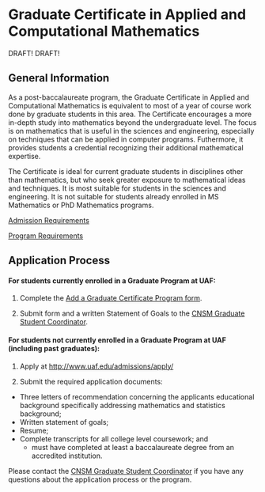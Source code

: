 Graduate Certificate in Applied and Computational Mathematics
=============================================================

DRAFT! DRAFT!

General Information
-------------------

As a post-baccalaureate program, the Graduate Certificate in Applied and Computational Mathematics is equivalent to most of a year of course work done by graduate students in this area.  The Certificate encourages a more in-depth study into mathematics beyond the undergraduate level.  The focus is on mathematics that is useful in the sciences and engineering, especially on techniques that can be applied in computer programs.  Futhermore, it provides students a credential recognizing their additional mathematical expertise.

The Certificate is ideal for current graduate students in disciplines other than mathematics, but who seek greater exposure to mathematical ideas and techniques.  It is most suitable for students in the sciences and engineering.  It is not suitable for students already enrolled in MS Mathematics or PhD Mathematics programs.

[Admission Requirements](https://github.com/bueler/dms-public-docs/blob/master/mathgradcert/ADMITREQUIRES.md)

[Program Requirements](https://github.com/bueler/dms-public-docs/blob/master/mathgradcert/PROGRAMREQUIRES.md)


Application Process
-------------------

#### For students currently enrolled in a Graduate Program at UAF:

1. Complete the [Add a Graduate Certificate Program form](https://www.uaf.edu/gradsch/forms/GS-ADD-Certificate.pdf).

2. Submit form and a written Statement of Goals to the [CNSM Graduate Student Coordinator](http://cnsm.uaf.edu/directory/cat/academics/gsc/).


#### For students not currently enrolled in a Graduate Program at UAF (including past graduates):

 1. Apply at http://www.uaf.edu/admissions/apply/

 2. Submit the required application documents:

   * Three letters of recommendation concerning the applicants educational background specifically addressing mathematics and statistics background;
   * Written statement of goals;
   * Resume;
   * Complete transcripts for all college level coursework; and
      * must have completed at least a baccalaureate degree from an accredited institution.

Please contact the [CNSM Graduate Student Coordinator](http://cnsm.uaf.edu/directory/cat/academics/gsc/) if you have any questions about the application process or the program.

